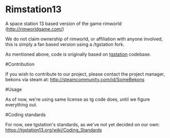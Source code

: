 # Rimstation13

A space station 13 based version of the game rimworld (http://rimworldgame.com/)

We do not claim ownership of rimworld, or affiliation with anyone involved, this is simply a fan based version using a /tgstation fork.

As mentioned above, code is originally based on [tgstation](https://github.com/tgstation/tgstation) codebase.



#Contribution

If you wish to contribute to our project, please contact the project manager, bekons via steam at: http://steamcommunity.com/id/SomeBekons


#Usage

As of now, we're using same license as tg code does, until we figure everything out.


#Coding standards

For now, see tgstation's standards, as we've not yet decided on our own:
https://tgstation13.org/wiki/Coding_Standards
